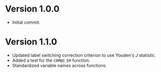 # Version 1.0.0
- Initial commit.

# Version 1.1.0
- Updated label switching correction criterion to use Youden's $J$ statistic.
- Added a test for the `COMBO_EM` function.
- Standardized variable names across functions.